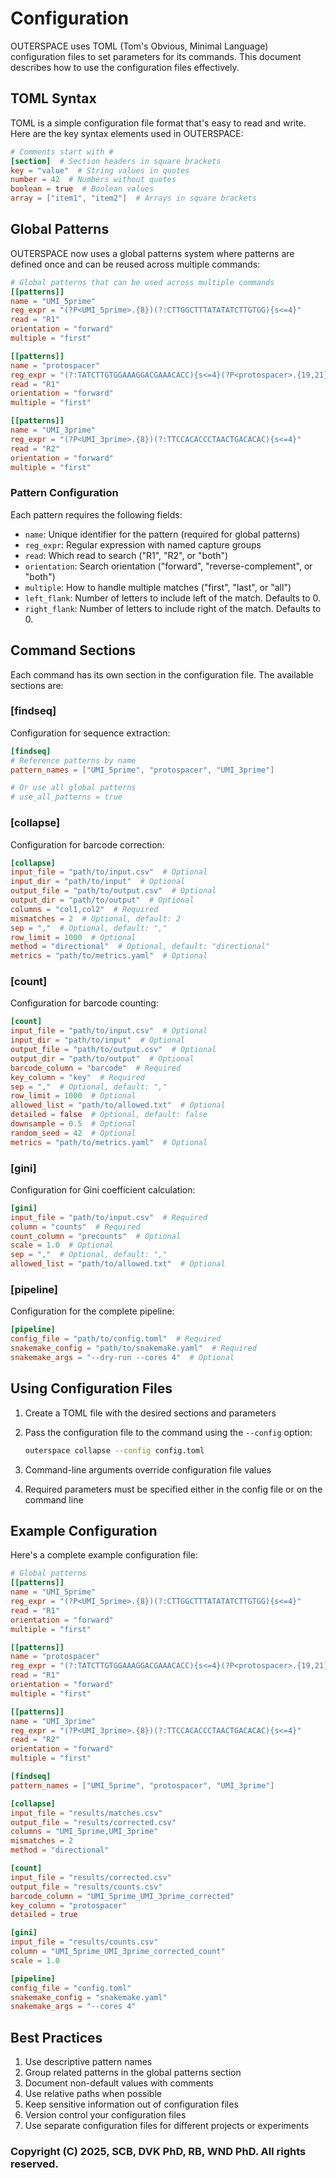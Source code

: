 # Configuration

OUTERSPACE uses TOML (Tom's Obvious, Minimal Language) configuration files to set parameters for its commands. This document describes how to use the configuration files effectively.

## TOML Syntax

TOML is a simple configuration file format that's easy to read and write. Here are the key syntax elements used in OUTERSPACE:

```toml
# Comments start with #
[section]  # Section headers in square brackets
key = "value"  # String values in quotes
number = 42  # Numbers without quotes
boolean = true  # Boolean values
array = ["item1", "item2"]  # Arrays in square brackets
```

## Global Patterns

OUTERSPACE now uses a global patterns system where patterns are defined once and can be reused across multiple commands:

```toml
# Global patterns that can be used across multiple commands
[[patterns]]
name = "UMI_5prime"
reg_expr = "(?P<UMI_5prime>.{8})(?:CTTGGCTTTATATATCTTGTGG){s<=4}"
read = "R1"
orientation = "forward"
multiple = "first"

[[patterns]]
name = "protospacer"
reg_expr = "(?:TATCTTGTGGAAAGGACGAAACACC){s<=4}(?P<protospacer>.{19,21})"
read = "R1"
orientation = "forward"
multiple = "first"

[[patterns]]
name = "UMI_3prime"
reg_expr = "(?P<UMI_3prime>.{8})(?:TTCCACACCCTAACTGACACAC){s<=4}"
read = "R2"
orientation = "forward"
multiple = "first"
```

### Pattern Configuration

Each pattern requires the following fields:

- `name`: Unique identifier for the pattern (required for global patterns)
- `reg_expr`: Regular expression with named capture groups
- `read`: Which read to search ("R1", "R2", or "both")
- `orientation`: Search orientation ("forward", "reverse-complement", or "both")
- `multiple`: How to handle multiple matches ("first", "last", or "all")
- `left_flank`: Number of letters to include left of the match. Defaults to 0.
- `right_flank`: Number of letters to include right of the match. Defaults to 0.

## Command Sections

Each command has its own section in the configuration file. The available sections are:

### [findseq]
Configuration for sequence extraction:
```toml
[findseq]
# Reference patterns by name
pattern_names = ["UMI_5prime", "protospacer", "UMI_3prime"]

# Or use all global patterns
# use_all_patterns = true
```

### [collapse]
Configuration for barcode correction:
```toml
[collapse]
input_file = "path/to/input.csv"  # Optional
input_dir = "path/to/input"  # Optional
output_file = "path/to/output.csv"  # Optional
output_dir = "path/to/output"  # Optional
columns = "col1,col2"  # Required
mismatches = 2  # Optional, default: 2
sep = ","  # Optional, default: ","
row_limit = 1000  # Optional
method = "directional"  # Optional, default: "directional"
metrics = "path/to/metrics.yaml"  # Optional
```

### [count]
Configuration for barcode counting:
```toml
[count]
input_file = "path/to/input.csv"  # Optional
input_dir = "path/to/input"  # Optional
output_file = "path/to/output.csv"  # Optional
output_dir = "path/to/output"  # Optional
barcode_column = "barcode"  # Required
key_column = "key"  # Required
sep = ","  # Optional, default: ","
row_limit = 1000  # Optional
allowed_list = "path/to/allowed.txt"  # Optional
detailed = false  # Optional, default: false
downsample = 0.5  # Optional
random_seed = 42  # Optional
metrics = "path/to/metrics.yaml"  # Optional
```

### [gini]
Configuration for Gini coefficient calculation:
```toml
[gini]
input_file = "path/to/input.csv"  # Required
column = "counts"  # Required
count_column = "precounts"  # Optional
scale = 1.0  # Optional
sep = ","  # Optional, default: ","
allowed_list = "path/to/allowed.txt"  # Optional
```

### [pipeline]
Configuration for the complete pipeline:
```toml
[pipeline]
config_file = "path/to/config.toml"  # Required
snakemake_config = "path/to/snakemake.yaml"  # Required
snakemake_args = "--dry-run --cores 4"  # Optional
```

## Using Configuration Files

1. Create a TOML file with the desired sections and parameters
2. Pass the configuration file to the command using the `--config` option:
   ```bash
   outerspace collapse --config config.toml
   ```

3. Command-line arguments override configuration file values
4. Required parameters must be specified either in the config file or on the command line

## Example Configuration

Here's a complete example configuration file:

```toml
# Global patterns
[[patterns]]
name = "UMI_5prime"
reg_expr = "(?P<UMI_5prime>.{8})(?:CTTGGCTTTATATATCTTGTGG){s<=4}"
read = "R1"
orientation = "forward"
multiple = "first"

[[patterns]]
name = "protospacer"
reg_expr = "(?:TATCTTGTGGAAAGGACGAAACACC){s<=4}(?P<protospacer>.{19,21})"
read = "R1"
orientation = "forward"
multiple = "first"

[[patterns]]
name = "UMI_3prime"
reg_expr = "(?P<UMI_3prime>.{8})(?:TTCCACACCCTAACTGACACAC){s<=4}"
read = "R2"
orientation = "forward"
multiple = "first"

[findseq]
pattern_names = ["UMI_5prime", "protospacer", "UMI_3prime"]

[collapse]
input_file = "results/matches.csv"
output_file = "results/corrected.csv"
columns = "UMI_5prime,UMI_3prime"
mismatches = 2
method = "directional"

[count]
input_file = "results/corrected.csv"
output_file = "results/counts.csv"
barcode_column = "UMI_5prime_UMI_3prime_corrected"
key_column = "protospacer"
detailed = true

[gini]
input_file = "results/counts.csv"
column = "UMI_5prime_UMI_3prime_corrected_count"
scale = 1.0

[pipeline]
config_file = "config.toml"
snakemake_config = "snakemake.yaml"
snakemake_args = "--cores 4"
```

## Best Practices

1. Use descriptive pattern names
2. Group related patterns in the global patterns section
3. Document non-default values with comments
4. Use relative paths when possible
5. Keep sensitive information out of configuration files
6. Version control your configuration files
7. Use separate configuration files for different projects or experiments

### Copyright (C) 2025, SCB, DVK PhD, RB, WND PhD. All rights reserved.
